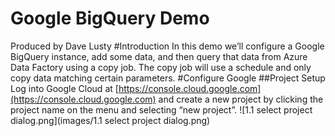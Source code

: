 # Google BigQuery Demo
Produced by Dave Lusty
#Introduction
In this demo we’ll configure a Google BigQuery instance, add some data, and then query that data from Azure Data Factory using a copy job. The copy job will use a schedule and only copy data matching certain parameters.
#Configure Google
##Project Setup
Log into Google Cloud at [https://console.cloud.google.com](https://console.cloud.google.com) and create a new project by clicking the project name on the menu and selecting “new project”.
![1.1 select project dialog.png](images/1.1 select project dialog.png)
